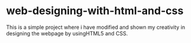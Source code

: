 # web-designing-with-html-and-css
This is a simple project where i have modified and shown my creativity in designing the webpage by usingHTML5 and CSS.
